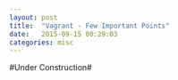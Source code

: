 ```yaml
---
layout: post
title:  "Vagrant - Few Important Points"
date:   2015-09-15 00:29:03
categories: misc
---
```


#Under Construction#
